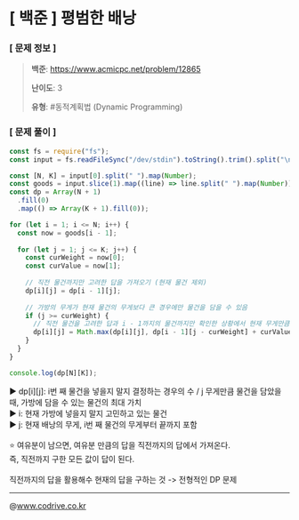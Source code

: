 # [ 백준 ] 평범한 배낭

### [ 문제 정보 ]
> **백준**: https://www.acmicpc.net/problem/12865
> 
> **난이도**: 3
>
> **유형**: #동적계획법 (Dynamic Programming)


### [ 문제 풀이 ]
```JavaScript
const fs = require("fs");
const input = fs.readFileSync("/dev/stdin").toString().trim().split("\n");

const [N, K] = input[0].split(" ").map(Number);
const goods = input.slice(1).map((line) => line.split(" ").map(Number));
const dp = Array(N + 1)
  .fill(0)
  .map(() => Array(K + 1).fill(0));

for (let i = 1; i <= N; i++) {
  const now = goods[i - 1];
  
  for (let j = 1; j <= K; j++) {
    const curWeight = now[0];
    const curValue = now[1];
    
    // 직전 물건까지만 고려한 답을 가져오기 (현재 물건 제외)
    dp[i][j] = dp[i - 1][j];
    
    // 가방의 무게가 현재 물건의 무게보다 큰 경우에만 물건을 담을 수 있음
    if (j >= curWeight) {
      // 직전 물건을 고려한 답과 i - 1까지의 물건까지만 확인한 상황에서 현재 무게만큼 못 담으니까 그걸 빼고 현재의 가치를 더한 값 중 최대값을 담기
      dp[i][j] = Math.max(dp[i][j], dp[i - 1][j - curWeight] + curValue);
    }
  }
}

console.log(dp[N][K]);
```
▶️ dp[i][j]: i번 째 물건을 넣을지 말지 결정하는 경우의 수 / j 무게만큼 물건을 담았을 때, 가방에 담을 수 있는 물건의 최대 가치<br>▶️ i: 현재 가방에 넣을지 말지 고민하고 있는 물건<br>▶️ j: 현재 배낭의 무게, i번 째 물건의 무게부터 끝까지 포함<br><br>⭐️ 여유분이 남으면, 여유분 만큼의 답을 직전까지의 답에서 가져온다.<br>즉, 직전까지 구한 모든 값이 답이 된다.<br><br>직전까지의 답을 활용해수 현재의 답을 구하는 것 -> 전형적인 DP 문제


---
@www.codrive.co.kr